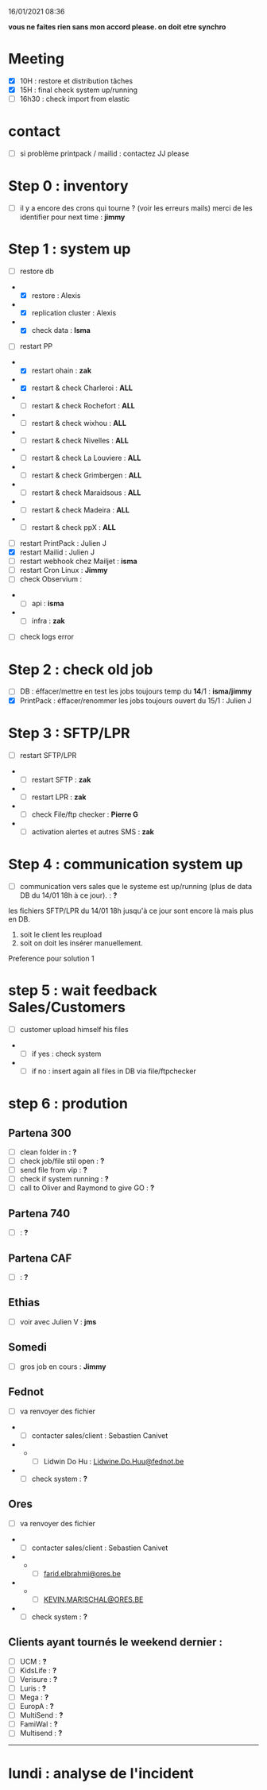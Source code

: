 16/01/2021 08:36

**vous ne faites rien sans mon accord please. on doit etre synchro**

# Meeting
- [X] 10H : restore et distribution tâches
- [X] 15H : final check system up/running
- [ ] 16h30 : check import from elastic

# contact
- [ ] si problème printpack / mailid : contactez JJ please

# Step 0 : inventory
- [ ] il y a encore des crons qui tourne ? (voir les erreurs mails) merci de les identifier pour next time : **jimmy**

# Step 1 : system up
- [ ] restore db
- - [X] restore : Alexis
- - [X] replication cluster : Alexis
- - [X] check data : **Isma**
- [ ] restart PP
- - [X] restart ohain : **zak**
- - [X] restart & check Charleroi : **ALL** 
- - [ ] restart & check Rochefort : **ALL** 
- - [ ] restart & check wixhou : **ALL**  
- - [ ] restart & check Nivelles : **ALL** 
- - [ ] restart & check La Louviere : **ALL** 
- - [ ] restart & check Grimbergen : **ALL** 
- - [ ] restart & check Maraidsous : **ALL** 
- - [ ] restart & check Madeira : **ALL** 
- - [ ] restart & check ppX : **ALL** 
- [ ] restart PrintPack : Julien J
- [X] restart Mailid : Julien J
- [ ] restart webhook chez Mailjet : **isma**
- [ ] restart Cron Linux : **Jimmy**
- [ ] check Observium : 
- - [ ] api : **isma**
- - [ ] infra : **zak**
- [ ] check logs error

# Step 2 : check old job
- [ ] DB : éffacer/mettre en test les jobs toujours temp du **14**/1 : **isma/jimmy**
- [X] PrintPack : éffacer/renommer les jobs toujours ouvert du 15/1 : Julien J

# Step 3 : SFTP/LPR
- [ ] restart SFTP/LPR
- - [ ] restart SFTP : **zak**
- - [ ] restart LPR : **zak**
- - [ ] check File/ftp checker : **Pierre G** 
- - [ ] activation alertes et autres SMS : **zak**

# Step 4 : communication system up
- [ ] communication vers sales que le systeme est up/running (plus de data DB du 14/01 18h à ce jour). : **?**

les fichiers SFTP/LPR du 14/01 18h jusqu'à ce jour sont encore là mais plus en DB. 
1. soit le client les reupload
2. soit on doit les insérer manuellement. 

Preference pour solution 1

# step 5 : wait feedback Sales/Customers
- [ ] customer upload himself his files
-  - [ ] if yes : check system
-  - [ ] if no : insert again all files in DB via file/ftpchecker  

# step 6 : prodution
## Partena 300
- [ ] clean folder in : **?**
- [ ] check job/file stil open : **?**
- [ ] send file from vip : **?**
- [ ] check if system running : **?**
- [ ] call to Oliver and Raymond to give GO : **?**

## Partena 740
- [ ] : **?**

## Partena CAF
- [ ] : **?**

## Ethias
- [ ] voir avec Julien V : **jms**

## Somedi
- [ ] gros job en cours : **Jimmy**

## Fednot
- [ ] va renvoyer des fichier
- - [ ] contacter sales/client : Sebastien Canivet
- - - [ ] Lidwin Do Hu : Lidwine.Do.Huu@fednot.be
- - [ ] check system : **?**

## Ores
- [ ] va renvoyer des fichier
- - [ ] contacter sales/client : Sebastien Canivet
- - - [ ] farid.elbrahmi@ores.be
- - - [ ] KEVIN.MARISCHAL@ORES.BE
- - [ ] check system  : **?**

## Clients ayant tournés le weekend dernier :
- [ ] UCM : **?**
- [ ] KidsLife : **?**
- [ ] Verisure : **?**
- [ ] Luris : **?**
- [ ] Mega : **?**
- [ ] EuropA : **?**
- [ ] MultiSend : **?**
- [ ] FamiWal : **?**
- [ ] Multisend : **?**
* * *
# lundi : analyse de l'incident
